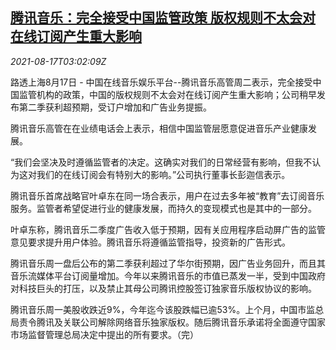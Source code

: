 <!--1629171063000-->
[腾讯音乐：完全接受中国监管政策 版权规则不太会对在线订阅产生重大影响](https://cn.reuters.com/article/tencent-music-0817-tues-idCNKBS2FI07T)
------

<div><i>2021-08-17T03:02:09Z</i></div><p>路透上海8月17日 - 中国在线音乐娱乐平台--腾讯音乐高管周二表示，完全接受中国监管机构的政策，中国的版权规则不太会对在线订阅产生重大影响；公司稍早发布第二季获利超预期，受订户增加和广告业务提振。</p><p>腾讯音乐高管在在业绩电话会上表示，相信中国监管层愿意促进音乐产业健康发展。</p><p>“我们会坚决及时遵循监管者的决定。这确实对我们的日常经营有影响，但我不认为这对我们的在线订阅会有特别大的影响。”公司执行董事长彭迦信表示。</p><p>腾讯音乐首席战略官叶卓东在同一场合表示，用户在过去多年被“教育”去订阅音乐服务。监管者希望促进行业的健康发展，而持久的变现模式也是其中的一部分。</p><p>叶卓东称，腾讯音乐二季度广告收入低于预期，因有关应用程序启动屏广告的监管意见要求提升用户体验。腾讯音乐将遵循监管指导，投资新的广告形式。</p><p>腾讯音乐周一盘后公布的第二季获利超过了华尔街预期，因广告业务回升，而且其音乐流媒体平台订阅量增加。今年以来腾讯音乐的市值已蒸发一半，受到中国政府对科技巨头的打压，以及禁止其母公司腾讯控股签订独家音乐版权协议的影响。</p><p>腾讯音乐周一美股收跌近9%，今年迄今该股跌幅已逾53%。上个月，中国市监总局责令腾讯及关联公司解除网络音乐独家版权。随后腾讯音乐承诺将全面遵守国家市场监督管理总局决定中提出的所有要求。（完）</p>
